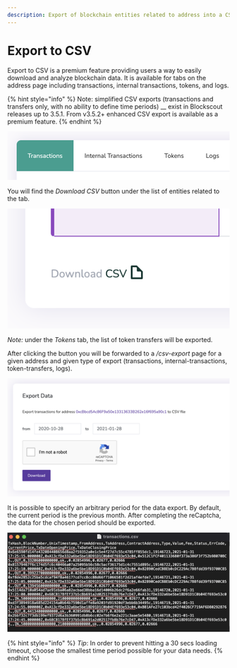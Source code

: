 ```yaml
---
description: Export of blockchain entities related to address into a CSV file
---
```


# Export to CSV

Export to CSV is a premium feature providing users a way to easily download and analyze blockchain data. It is available for tabs on the address page including transactions, internal transactions, tokens, and logs.

{% hint style="info" %}
Note: simplified CSV exports (transactions and transfers only, with no ability to define time periods) __ exist in Blockscout releases up to 3.5.1. From v3.5.2+ enhanced CSV export is available as a premium feature.
{% endhint %}

![](../../.gitbook/assets/screenshot-2021-02-01-at-09.54.38.png)

You will find the _Download CSV_ button under the list of entities related to the tab.

![](../../.gitbook/assets/screenshot-2021-02-01-at-09.59.12.png)

_Note:_ under the _Tokens_ tab, the list of token transfers will be exported.

After clicking the button you will be forwarded to a  _/csv-export_ page for a given address and given type of export (transactions, internal-transactions, token-transfers, logs).

![](<../../.gitbook/assets/screenshot-2021-01-28-at-20.46.23 (1) (1) (1) (1) (1) (1).png>)

It is possible to specify an arbitrary period for the data export. By default, the current period is the previous month. After completing the reCaptcha, the data for the chosen period should be exported.

![](../../.gitbook/assets/screenshot-2021-02-01-at-10.11.08.png)

{% hint style="info" %}
_Tip_: In order to prevent hitting a 30 secs loading timeout, choose the smallest time period possible for your data needs.&#x20;
{% endhint %}
